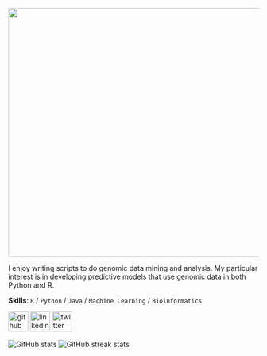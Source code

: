 
<a href="url"><img src="https://media.giphy.com/media/DUQwzXb64bU0ynjbqe/giphy.gif?cid=790b76117a1d464bb2cd3ca9ad147c79f15f9211a0c08d3c&rid=giphy.gif&ct=g" align="center" height="500" width="800" ></a>


I enjoy writing scripts to do genomic data mining and analysis. My particular interest is in developing predictive models that use genomic data in both Python and R. 

**Skills**: `R` / `Python` / `Java` / `Machine Learning` / `Bioinformatics` 


[<img src='https://cdn.jsdelivr.net/npm/simple-icons@3.0.1/icons/github.svg' alt='github' height='40'>](https://github.com/igunduz)  [<img src='https://cdn.jsdelivr.net/npm/simple-icons@3.0.1/icons/linkedin.svg' alt='linkedin' height='40'>](https://www.linkedin.com/in/ibgunduz/) [<img src='https://cdn.jsdelivr.net/npm/simple-icons@3.0.1/icons/twitter.svg' alt='twitter' height='40'>](https://twitter.com/_irembegum)  


![GitHub stats](https://github-readme-stats.vercel.app/api?username=igunduz&show_icons=true&count_private=true) ![GitHub streak stats](https://github-readme-streak-stats.herokuapp.com/?user=igunduz)  


